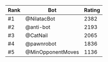 Rank|Bot|Rating
---|---|---
#1|@NilatacBot|2382
#2|@anti-bot|2193
#3|@CatNail|2065
#4|@pawnrobot|1836
#5|@MinOpponentMoves|1136
